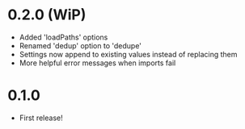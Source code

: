# 0.2.0 (WiP)
- Added 'loadPaths' options
- Renamed 'dedup' option to 'dedupe'
- Settings now append to existing values instead of replacing them
- More helpful error messages when imports fail

# 0.1.0
- First release!